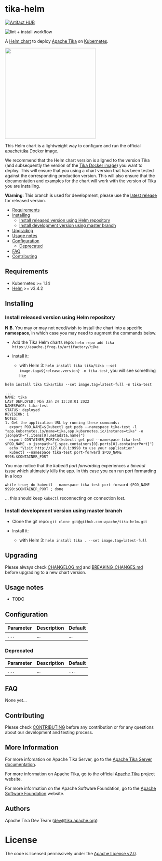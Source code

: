 tika-helm
=========

[![Artifact HUB](https://img.shields.io/endpoint?url=https://artifacthub.io/badge/repository/apache-tika)](https://artifacthub.io/packages/search?repo=apache-tika)

![lint + install workflow](https://github.com/apache/tika-helm/actions/workflows/lint-test.yaml/badge.svg)

A [Helm chart][] to deploy [Apache Tika][] on [Kubernetes][].

<img src="https://tika.apache.org/tika.png" width="300" />

This Helm chart is a lightweight way to configure and run the official [apache/tika][] Docker image.

We recommend that the Helm chart version is aligned to the version Tika (and subsequently the 
version of the [Tika Docker image][]) you want to deploy. 
This will ensure that you using a chart version that has been tested against the corresponding 
production version. This will also ensure that the documentation and examples for the chart 
will work with the version of Tika you are installing.

<!-- development warning placeholder -->
**Warning**: This branch is used for development, please use the [latest release][] for released version.

<!-- START doctoc generated TOC please keep comment here to allow auto update -->
<!-- DON'T EDIT THIS SECTION, INSTEAD RE-RUN doctoc TO UPDATE -->


- [Requirements](#requirements)
- [Installing](#installing)
  - [Install released version using Helm repository](#install-released-version-using-helm-repository)
  - [Install development version using master branch](#install-development-version-using-master-branch)
- [Upgrading](#upgrading)
- [Usage notes](#usage-notes)
- [Configuration](#configuration)
  - [Deprecated](#deprecated)
- [FAQ](#faq)
- [Contributing](#contributing)

<!-- END doctoc generated TOC please keep comment here to allow auto update -->
<!-- Use this to update TOC: -->
<!-- docker run --rm -it -v $(pwd):/usr/src jorgeandrada/doctoc --github -->


## Requirements

* Kubernetes >= 1.14
* [Helm][] >= v3.4.2

## Installing

### Install released version using Helm repository

**N.B.** You may or may not need/wish to install the chart into a specific **namespace**, 
in which case you may need to augment the commands below.

* Add the Tika Helm charts repo:
`helm repo add tika https://apache.jfrog.io/artifactory/tika`

* Install it:
  - with Helm 3: `helm install tika tika/tika --set image.tag=${release.version} -n tika-test`, you will see something like
```
helm install tika tika/tika --set image.tag=latest-full -n tika-test

...
NAME: tika
LAST DEPLOYED: Mon Jan 24 13:38:01 2022
NAMESPACE: tika-test
STATUS: deployed
REVISION: 1
NOTES:
1. Get the application URL by running these commands:
  export POD_NAME=$(kubectl get pods --namespace tika-test -l "app.kubernetes.io/name=tika,app.kubernetes.io/instance=tika" -o jsonpath="{.items[0].metadata.name}")
  export CONTAINER_PORT=$(kubectl get pod --namespace tika-test $POD_NAME -o jsonpath="{.spec.containers[0].ports[0].containerPort}")
  echo "Visit http://127.0.0.1:9998 to use your application"
  kubectl --namespace tika-test port-forward $POD_NAME 9998:$CONTAINER_PORT
```
You may notice that the _kubectl port forwarding_ experiences a _timeout issue_ which ultimately kills the app. In this case you can run port formarding in a loop
```
while true; do kubectl --namespace tika-test port-forward $POD_NAME 9998:$CONTAINER_PORT ; done
```
... this should keep `kubectl` reconnecting on connection lost.

### Install development version using master branch

* Clone the git repo: `git clone git@github.com:apache/tika-helm.git`

* Install it:
  - with Helm 3: `helm install tika . --set image.tag=latest-full`

## Upgrading

Please always check [CHANGELOG.md][] and [BREAKING_CHANGES.md][] before
upgrading to a new chart version.


## Usage notes

* TODO


## Configuration

| Parameter                      | Description                                                                                                                                                                  | Default                            |
|--------------------------------|------------------------------------------------------------------------------------------------------------------------------------------------------------------------------|------------------------------------|
| `...`             | ...                                                                                        | ...               |

### Deprecated

| Parameter            | Description                                                                                                                                          | Default |
|----------------------|------------------------------------------------------------------------------------------------------------------------------------------------------|---------|
| `...`           | ...                                                                                                    | `...`    |

## FAQ

None yet...

## Contributing

Please check [CONTRIBUTING][] before any contribution or for any questions
about our development and testing process.

## More Information

For more infomation on Apache Tika Server, go to the [Apache Tika Server documentation][].

For more information on Apache Tika, go to the official [Apache Tika][] project website.

For more information on the Apache Software Foundation, go to the [Apache Software Foundation][] website.

## Authors

Apache Tika Dev Team (dev@tika.apache.org)

# License
The code is licensed permissively under the [Apache License v2.0][].

[Apache License v2.0]: https://www.apache.org/licenses/LICENSE-2.0.html
[Apache Software Foundation]: http://apache.org
[Apache Tika]: https://tika.apache.org
[Apache Tika Server documentation]: https://cwiki.apache.org/confluence/display/TIKA/TikaServer
[BREAKING_CHANGES.md]: https://github.com/apache/tika-helm/blob/master/BREAKING_CHANGES.md
[CHANGELOG.md]: https://github.com/apache/tika-helm/blob/master/CHANGELOG.md
[CONTRIBUTING]: https://github.com/apache/tika#contributing-via-github
[apache/tika]: https://github.com/apache/tika-docker
[Helm chart]: https://helm.sh/docs/topics/charts/
[Kubernetes]: https://kubernetes.io/
[Tika Docker image]: https://hub.docker.com/r/apache/tika/tags?page=1&ordering=last_updated
[helm]: https://helm.sh
[latest release]: https://github.com/apache/tika-helm/releases
